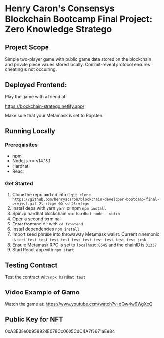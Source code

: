 # Henry Caron's Consensys Blockchain Bootcamp Final Project: Zero Knowledge Stratego

## Project Scope
  Simple two-player game with public game data stored on the blockchain and private piece values stored locally. Commit-reveal protocol ensures cheating is not occurring.

## Deployed Frontend: 
Play the game with a friend at: 

https://blockchain-stratego.netlify.app/

Make sure that your Metamask is set to Ropsten.

## Running Locally

### Prerequisites
- npm
- Node.js >= v14.18.1
- Hardhat
- React

### Get Started

1. Clone the repo and cd into it ```git clone https://github.com/henryacaron/blockchain-developer-bootcamp-final-project.git Stratego && cd Stratego```
2. Install deps with yarn ```yarn``` or npm ```npm install```
3. Spinup hardhat blockchain ```npx hardhat node --watch```
4. Open a second terminal
5. Enter frontend dir with ```cd frontend```
6. Install dependencies ```npm install```
7. Import seed phrase into throwaway Metamask wallet. Current mnemonic is ```test test test test test test test test test test test junk```
8. Ensure Metamask RPC is set to ```localhost:8545``` and the chainID is ```31337```
9. Start React app with ```npm start```

## Testing Contract
Test the contract with ```npx hardhat test```

## Video Example of Game

Watch the game at: https://www.youtube.com/watch?v=dQw4w9WgXcQ

## Public Key for NFT
0xA3E38e0b958924E078Cc0605CdC4A7f6671aEe84
